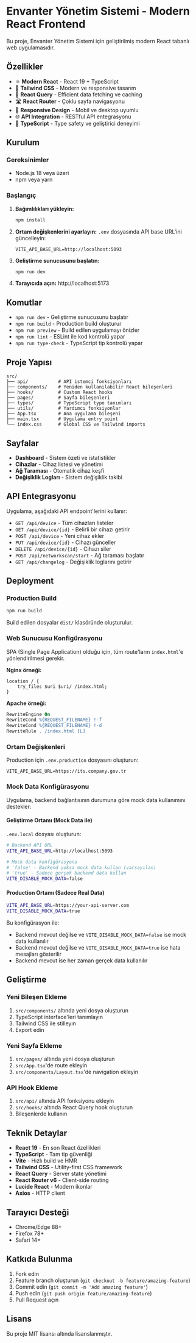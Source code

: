 # Envanter Yönetim Sistemi - Modern React Frontend

Bu proje, Envanter Yönetim Sistemi için geliştirilmiş modern React tabanlı web uygulamasıdır.

## Özellikler

- ⚛️ **Modern React** - React 19 + TypeScript
- 🎨 **Tailwind CSS** - Modern ve responsive tasarım
- 🔄 **React Query** - Efficient data fetching ve caching
- 🛣️ **React Router** - Çoklu sayfa navigasyonu
- 📱 **Responsive Design** - Mobil ve desktop uyumlu
- 🌐 **API Integration** - RESTful API entegrasyonu
- 🔧 **TypeScript** - Type safety ve geliştirici deneyimi

## Kurulum

### Gereksinimler
- Node.js 18 veya üzeri
- npm veya yarn

### Başlangıç

1. **Bağımlılıkları yükleyin:**
   ```bash
   npm install
   ```

2. **Ortam değişkenlerini ayarlayın:**
   `.env` dosyasında API base URL'ini güncelleyin:
   ```
   VITE_API_BASE_URL=http://localhost:5093
   ```

3. **Geliştirme sunucusunu başlatın:**
   ```bash
   npm run dev
   ```

4. **Tarayıcıda açın:**
   http://localhost:5173

## Komutlar

- `npm run dev` - Geliştirme sunucusunu başlatır
- `npm run build` - Production build oluşturur
- `npm run preview` - Build edilen uygulamayı önizler
- `npm run lint` - ESLint ile kod kontrolü yapar
- `npm run type-check` - TypeScript tip kontrolü yapar

## Proje Yapısı

```
src/
├── api/           # API istemci fonksiyonları
├── components/    # Yeniden kullanılabilir React bileşenleri
├── hooks/         # Custom React hooks
├── pages/         # Sayfa bileşenleri
├── types/         # TypeScript type tanımları
├── utils/         # Yardımcı fonksiyonlar
├── App.tsx        # Ana uygulama bileşeni
├── main.tsx       # Uygulama entry point
└── index.css      # Global CSS ve Tailwind imports
```

## Sayfalar

- **Dashboard** - Sistem özeti ve istatistikler
- **Cihazlar** - Cihaz listesi ve yönetimi
- **Ağ Taraması** - Otomatik cihaz keşfi
- **Değişiklik Logları** - Sistem değişiklik takibi

## API Entegrasyonu

Uygulama, aşağıdaki API endpoint'lerini kullanır:

- `GET /api/device` - Tüm cihazları listeler
- `GET /api/device/{id}` - Belirli bir cihazı getirir
- `POST /api/device` - Yeni cihaz ekler
- `PUT /api/device/{id}` - Cihazı günceller
- `DELETE /api/device/{id}` - Cihazı siler
- `POST /api/networkscan/start` - Ağ taraması başlatır
- `GET /api/changelog` - Değişiklik loglarını getirir

## Deployment

### Production Build

```bash
npm run build
```

Build edilen dosyalar `dist/` klasöründe oluşturulur.

### Web Sunucusu Konfigürasyonu

SPA (Single Page Application) olduğu için, tüm route'ların `index.html`'e yönlendirilmesi gerekir.

**Nginx örneği:**
```nginx
location / {
    try_files $uri $uri/ /index.html;
}
```

**Apache örneği:**
```apache
RewriteEngine On
RewriteCond %{REQUEST_FILENAME} !-f
RewriteCond %{REQUEST_FILENAME} !-d
RewriteRule . /index.html [L]
```

### Ortam Değişkenleri

Production için `.env.production` dosyasını oluşturun:
```
VITE_API_BASE_URL=https://its.company.gov.tr
```

### Mock Data Konfigürasyonu

Uygulama, backend bağlantısının durumuna göre mock data kullanımını destekler:

#### Geliştirme Ortamı (Mock Data ile)
`.env.local` dosyası oluşturun:
```bash
# Backend API URL
VITE_API_BASE_URL=http://localhost:5093

# Mock data konfigürasyonu
# 'false' - Backend yoksa mock data kullan (varsayılan)
# 'true' - Sadece gerçek backend data kullan
VITE_DISABLE_MOCK_DATA=false
```

#### Production Ortamı (Sadece Real Data)
```bash
VITE_API_BASE_URL=https://your-api-server.com
VITE_DISABLE_MOCK_DATA=true
```

Bu konfigürasyon ile:
- Backend mevcut değilse ve `VITE_DISABLE_MOCK_DATA=false` ise mock data kullanılır
- Backend mevcut değilse ve `VITE_DISABLE_MOCK_DATA=true` ise hata mesajları gösterilir
- Backend mevcut ise her zaman gerçek data kullanılır

## Geliştirme

### Yeni Bileşen Ekleme

1. `src/components/` altında yeni dosya oluşturun
2. TypeScript interface'leri tanımlayın
3. Tailwind CSS ile stilleyın
4. Export edin

### Yeni Sayfa Ekleme

1. `src/pages/` altında yeni dosya oluşturun
2. `src/App.tsx`'de route ekleyin
3. `src/components/Layout.tsx`'de navigation ekleyin

### API Hook Ekleme

1. `src/api/` altında API fonksiyonu ekleyin
2. `src/hooks/` altında React Query hook oluşturun
3. Bileşenlerde kullanın

## Teknik Detaylar

- **React 19** - En son React özellikleri
- **TypeScript** - Tam tip güvenliği
- **Vite** - Hızlı build ve HMR
- **Tailwind CSS** - Utility-first CSS framework
- **React Query** - Server state yönetimi
- **React Router v6** - Client-side routing
- **Lucide React** - Modern ikonlar
- **Axios** - HTTP client

## Tarayıcı Desteği

- Chrome/Edge 88+
- Firefox 78+
- Safari 14+

## Katkıda Bulunma

1. Fork edin
2. Feature branch oluşturun (`git checkout -b feature/amazing-feature`)
3. Commit edin (`git commit -m 'Add amazing feature'`)
4. Push edin (`git push origin feature/amazing-feature`)
5. Pull Request açın

## Lisans

Bu proje MIT lisansı altında lisanslanmıştır.